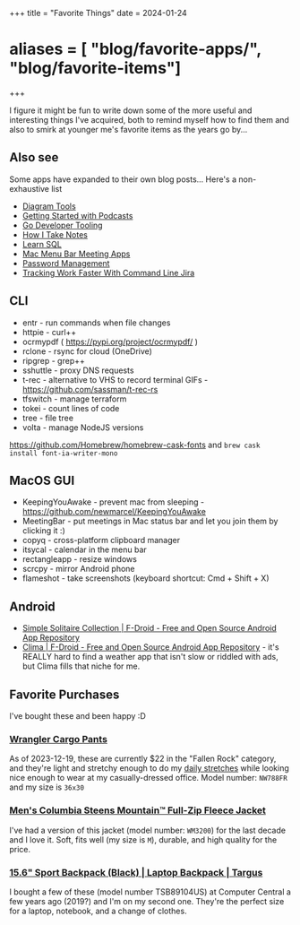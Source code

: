 +++
title = "Favorite Things"
date = 2024-01-24
# aliases = [ "blog/favorite-apps/", "blog/favorite-items"]
+++

I figure it might be fun to write down some of the more useful and interesting things I've acquired, both to remind myself how to find them and also to smirk at younger me's favorite items as the years go by...

## Also see

Some apps have expanded to their own blog posts... Here's a non-exhaustive list

- [Diagram Tools](@/blog/Diagram-Tools/index.md)
- [Getting Started with Podcasts](@/blog/Getting-Started-with-Podcasts/index.md)
- [Go Developer Tooling](@/blog/Go-Developer-Tooling/index.md)
- [How I Take Notes](@/blog/How-I-Take-Notes/index.md)
- [Learn SQL](@/blog/Learn-SQL/index.md)
- [Mac Menu Bar Meeting Apps](@/blog/Mac-Menu-Bar-Meeting-Apps/index.md)
- [Password Management](@/blog/Password-Management/index.md)
- [Tracking Work Faster With Command Line Jira](@/blog/Tracking-Work-Faster-With-Command-Line-Jira/index.md)

## CLI

- entr - run commands when file changes
- httpie - curl++
- ocrmypdf ( https://pypi.org/project/ocrmypdf/ )
- rclone - rsync for cloud (OneDrive)
- ripgrep - grep++
- sshuttle - proxy DNS requests
- t-rec - alternative to VHS to record terminal GIFs - https://github.com/sassman/t-rec-rs
- tfswitch - manage terraform
- tokei - count lines of code
- tree - file tree
- volta - manage NodeJS versions

https://github.com/Homebrew/homebrew-cask-fonts and `brew cask install font-ia-writer-mono`

## MacOS GUI

- KeepingYouAwake - prevent mac from sleeping - https://github.com/newmarcel/KeepingYouAwake
- MeetingBar - put meetings in Mac status bar and let you join them by clicking it :)
- copyq - cross-platform clipboard manager
- itsycal - calendar in the menu bar
- rectangleapp - resize windows
- scrcpy - mirror Android phone
- flameshot - take screenshots (keyboard shortcut: Cmd + Shift + X)

## Android

- [Simple Solitaire Collection | F-Droid - Free and Open Source Android App Repository](https://f-droid.org/en/packages/de.tobiasbielefeld.solitaire/)
- [Clima | F-Droid - Free and Open Source Android App Repository](https://f-droid.org/es/packages/co.prestosole.clima/) - it's REALLY hard to find a weather app that isn't slow or riddled with ads, but Clima fills that niche for me.


## Favorite Purchases

I've bought these and been happy :D

### [Wrangler Cargo Pants](https://www.walmart.com/ip/Wrangler-Men-s-and-Big-Men-s-Outdoor-Stretch-Zip-Cargo-Pant/654670748)

As of 2023-12-19, these are currently $22 in the "Fallen Rock" category, and they're light and stretchy enough to do my [daily stretches](@/blog/Exercises-For-Knee-Pain/index.md) while looking nice enough to wear at my casually-dressed office. Model number: `NW788FR` and my size is `36x30`

### [Men's Columbia Steens Mountain™ Full-Zip Fleece Jacket](https://www.kohls.com/product/prd-3592654/mens-columbia-steens-mountain-full-zip-fleece-jacket.jsp?skuId=37334142)

I've had a version of this jacket (model number: `WM3200`) for the last decade and I love it. Soft, fits well (my size is `M`), durable, and high quality for the price.

### [15.6" Sport Backpack (Black) | Laptop Backpack | Targus](https://us.targus.com/products/sport-15-6-inch-laptop-backpack-tsb89104us)

I bought a few of these (model number TSB89104US) at Computer Central a few years ago (2019?) and I'm on my second one. They're the perfect size for a laptop, notebook, and a change of clothes.

